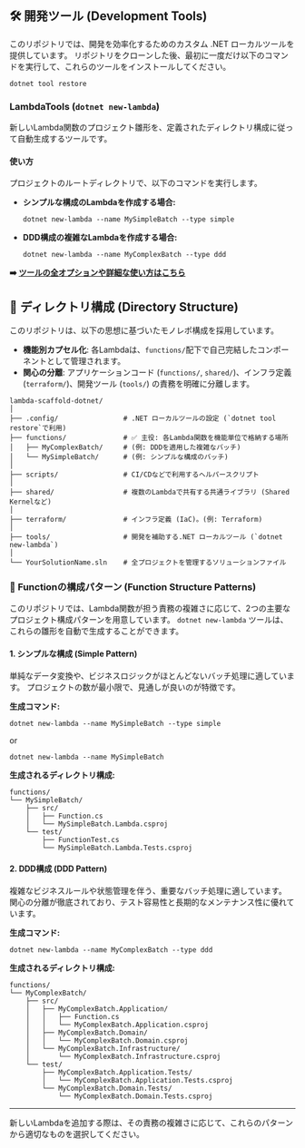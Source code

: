 ## 🛠️ 開発ツール (Development Tools)

このリポジトリでは、開発を効率化するためのカスタム .NET ローカルツールを提供しています。
リポジトリをクローンした後、最初に一度だけ以下のコマンドを実行して、これらのツールをインストールしてください。

```shell
dotnet tool restore
```

### LambdaTools (`dotnet new-lambda`)

新しいLambda関数のプロジェクト雛形を、定義されたディレクトリ構成に従って自動生成するツールです。

#### 使い方

プロジェクトのルートディレクトリで、以下のコマンドを実行します。

* **シンプルな構成のLambdaを作成する場合:**
    ```shell
    dotnet new-lambda --name MySimpleBatch --type simple
    ```

* **DDD構成の複雑なLambdaを作成する場合:**
    ```shell
    dotnet new-lambda --name MyComplexBatch --type ddd
    ```

**➡️ [ツールの全オプションや詳細な使い方はこちら](./tools/LambdaTools/README.md)**

## 📁 ディレクトリ構成 (Directory Structure)

このリポジトリは、以下の思想に基づいたモノレポ構成を採用しています。

- **機能別カプセル化**: 各Lambdaは、`functions/`配下で自己完結したコンポーネントとして管理されます。
- **関心の分離**: アプリケーションコード (`functions/`, `shared/`)、インフラ定義 (`terraform/`)、開発ツール (`tools/`) の責務を明確に分離します。

```text
lambda-scaffold-dotnet/
│
├── .config/                # .NET ローカルツールの設定 (`dotnet tool restore`で利用)
├── functions/              # ✅ 主役: 各Lambda関数を機能単位で格納する場所
│   ├── MyComplexBatch/     # (例: DDDを適用した複雑なバッチ)
│   └── MySimpleBatch/      # (例: シンプルな構成のバッチ)
│
├── scripts/                # CI/CDなどで利用するヘルパースクリプト
│
├── shared/                 # 複数のLambdaで共有する共通ライブラリ (Shared Kernelなど)
│
├── terraform/              # インフラ定義 (IaC)。(例: Terraform)
│
├── tools/                  # 開発を補助する.NET ローカルツール (`dotnet new-lambda`)
│
└── YourSolutionName.sln    # 全プロジェクトを管理するソリューションファイル
```

### 🧬 Functionの構成パターン (Function Structure Patterns)

このリポジトリでは、Lambda関数が担う責務の複雑さに応じて、2つの主要なプロジェクト構成パターンを用意しています。
`dotnet new-lambda` ツールは、これらの雛形を自動で生成することができます。

#### 1. シンプルな構成 (Simple Pattern)

単純なデータ変換や、ビジネスロジックがほとんどないバッチ処理に適しています。
プロジェクトの数が最小限で、見通しが良いのが特徴です。

**生成コマンド:**
```shell
dotnet new-lambda --name MySimpleBatch --type simple
```
or
```shell
dotnet new-lambda --name MySimpleBatch
```


**生成されるディレクトリ構成:**
```Plaintext
functions/
└── MySimpleBatch/
    ├── src/
    │   ├── Function.cs
    │   └── MySimpleBatch.Lambda.csproj
    └── test/
        ├── FunctionTest.cs
        └── MySimpleBatch.Lambda.Tests.csproj
```

#### 2. DDD構成 (DDD Pattern)

複雑なビジネスルールや状態管理を伴う、重要なバッチ処理に適しています。
関心の分離が徹底されており、テスト容易性と長期的なメンテナンス性に優れています。

**生成コマンド:**
```shell
dotnet new-lambda --name MyComplexBatch --type ddd
```

**生成されるディレクトリ構成:**
```Plaintext
functions/
└── MyComplexBatch/
    ├── src/
    │   ├── MyComplexBatch.Application/
    │   │   ├── Function.cs
    │   │   └── MyComplexBatch.Application.csproj
    │   ├── MyComplexBatch.Domain/
    │   │   └── MyComplexBatch.Domain.csproj
    │   └── MyComplexBatch.Infrastructure/
    │       └── MyComplexBatch.Infrastructure.csproj
    └── test/
        ├── MyComplexBatch.Application.Tests/
        │   └── MyComplexBatch.Application.Tests.csproj
        └── MyComplexBatch.Domain.Tests/
            └── MyComplexBatch.Domain.Tests.csproj
```

---
新しいLambdaを追加する際は、その責務の複雑さに応じて、これらのパターンから適切なものを選択してください。
